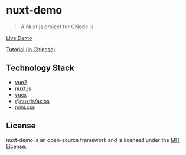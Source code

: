 # nuxt-demo

> A Nuxt.js project for CNode.js

[Live Demo](https://nuxt-demo-emowdvvyte.now.sh/)

[Tutorial (in Chinese)](https://segmentfault.com/a/1190000013139139)

##  Technology Stack
-   [vue2](https://github.com/vuejs/vue)
-   [nuxt.js](https://github.com/nuxt/nuxt.js)
-   [vuex](https://github.com/vuejs/vuex/)
-   [@nuxtjs/axios](https://github.com/nuxt-community/axios-module)
-   [mini.css](https://github.com/Chalarangelo/mini.css)

##  License
nuxt-demo is an open-source framework and is licensed under the [MIT License](https://github.com/Chalarangelo/mini.css/blob/master/LICENSE).
